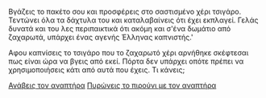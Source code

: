 Βγάζεις το πακέτο σου και προσφέρεις στο σαστισμένο χέρι τσιγάρο.
Τεντώνει όλα τα δάχτυλα του και καταλαβαίνεις ότι έχει εκπλαγεί. Γελάς
δυνατά και του λες περιπαικτικά ότι ακόμη και σ'ένα δωμάτιο από ζαχαρωτά,
υπάρχει ένας αγενής Έλληνας καπνιστής.'

Αφου καπνίσεις το τσιγάρο που το ζαχαρωτό χέρι αρνήθηκε σκέφτεσαι
πως είναι ώρα να βγεις από εκεί. Πόρτα δεν υπάρχει οπότε πρέπει
να χρησιμοποιήσεις κάτι από αυτά που έχεις. Τι κάνεις;

[Ανάβεις τον αναπτήρα](set_it_on_fire/set_it_on_fire.md)
[Πυρώνεις το πιρούνι με τον αναπτήρα](fork_it/fork_it.md)
